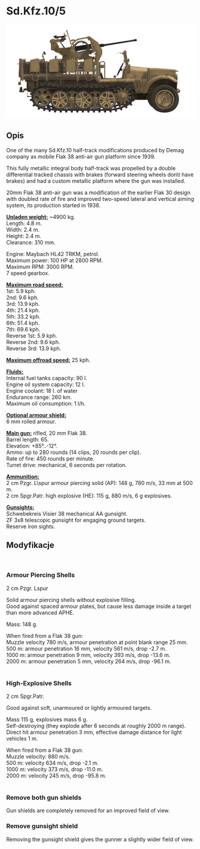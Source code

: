 # Sd.Kfz.10/5  
  
![_sdkfz10-5](../images/_sdkfz10-5.png)  
  
## Opis  
  
One of the many Sd.Kfz.10 half-track modifications produced by Demag company as mobile Flak 38 anti-air gun platform since 1939.  
  
This fully metallic integral body half-track was propelled by a double differential tracked chassis with brakes (forward steering wheels don\t have brakes) and had a custom metallic platform where the gun was installed.  
  
20mm Flak 38 anti-air gun was a modification of the earlier Flak 30 design with doubled rate of fire and improved two-speed lateral and vertical aiming system, its production started in 1938.  
  
<b><u>Unladen weight:</u></b> ~4900 kg.  
Length: 4.8 m.  
Width: 2.4 m.  
Height: 2.4 m.  
Clearance: 310 mm.  
  
Engine: Maybach HL42 TRKM, petrol.  
Maximum power: 100 HP at 2800 RPM.  
Maximum RPM: 3000 RPM.  
7 speed gearbox.  
  
<b><u>Maximum road speed:</u></b>  
1st: 5.9 kph.  
2nd: 9.6 kph.  
3rd: 13.9 kph.  
4th: 21.4 kph.  
5th: 33.2 kph.  
6th: 51.4 kph.  
7th: 69.6 kph.  
Reverse 1st: 5.9 kph.  
Reverse 2nd: 9.6 kph.  
Reverse 3rd: 13.9 kph.  
  
<b><u>Maximum offroad speed:</u></b> 25 kph.  
  
<b><u>Fluids:</u></b>  
Internal fuel tanks capacity: 90 l.  
Engine oil system capacity: 12 l.  
Engine coolant: 18 l. of water  
Endurance range: 260 km.  
Maximum oil consumption: 1 l/h.  
  
<b><u>Optional armour shield:</u></b>  
6 mm rolled armour.  
  
<b><u>Main gun:</u></b> rifled, 20 mm Flak 38.  
Barrel length: 65.  
Elevation: +85°..-12°.  
Ammo: up to 280 rounds (14 clips, 20 rounds per clip).  
Rate of fire: 450 rounds per minute.  
Turret drive: mechanical, 6 seconds per rotation.  
  
<b><u>Ammunition: </u></b>  
2 cm Pzgr. L\spur armour piercing solid (AP): 148 g, 780 m/s, 33 mm at 500 m.  
2 cm Spgr.Patr. high explosive (HE): 115 g, 880 m/s, 6 g explosives.  
  
<b><u>Gunsights:</u></b>  
Schwebekreis Visier 38 mechanical AA gunsight.  
ZF 3x8 telescopic gunsight for engaging ground targets.  
Reserve iron sights.  
  
  
## Modyfikacje  
  ﻿
  
### Armour Piercing Shells  
  
2 cm Pzgr. Lspur  
  
Solid armour piercing shells without explosive filling.  
Good against spaced armour plates, but cause less damage inside a target than more advanced APHE.  
  
Mass: 148 g.  
  
When fired from a Flak 38 gun:  
Muzzle velocity 780 m/s, armour penetration at point blank range 25 mm.  
500 m: armour penetration 16 mm, velocity 561 m/s, drop -2.7 m.  
1000 m: armour penetration 9 mm, velocity 393 m/s, drop -13.6 m.  
2000 m: armour penetration 5 mm, velocity 264 m/s, drop -96.1 m.  
  ﻿
  
### High-Explosive Shells  
  
2 cm Spgr.Patr.  
  
Good against soft, unarmoured or lightly armoured targets.  
  
Mass 115 g, explosives mass 6 g.  
Self-destroying (they explode after 6 seconds at roughly 2000 m range).  
Direct hit armour penetration 3 mm, effective damage distance for light vehicles 1 m.  
  
When fired from a Flak 38 gun:  
Muzzle velocity: 880 m/s.  
500 m: velocity 634 m/s, drop -2.1 m.  
1000 m: velocity 373 m/s, drop -11.0 m.  
2000 m: velocity 245 m/s, drop -95.8 m.  
  ﻿
  
### Remove both gun shields  
  
Gun shields are completely removed for an improved field of view.  ﻿
  
### Remove gunsight shield  
  
Removing the gunsight shield gives the gunner a slightly wider field of view.  